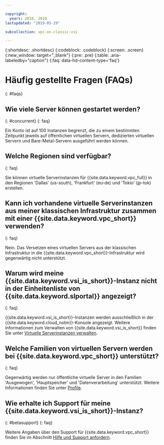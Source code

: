 ```yaml
---

copyright:
  years: 2018, 2019
lastupdated: "2019-05-29"

subcollection: vpc-on-classic-vsi

---
```


{:shortdesc: .shortdesc}
{:codeblock: .codeblock}
{:screen: .screen}
{:new_window: target="_blank"}
{:pre: .pre}
{:table: .aria-labeledby="caption"}
{:faq: data-hd-content-type='faq'}

# Häufig gestellte Fragen (FAQs)
{: #faqs}
## Wie viele Server können gestartet werden?
{: #concurrent}
{: faq}

Ein Konto ist auf 100 Instanzen begrenzt, die zu einem bestimmten Zeitpunkt jeweils auf öffentlichen virtuellen Servern, dedizierten virtuellen Servern und Bare-Metal-Servern ausgeführt werden können.

## Welche Regionen sind verfügbar?
{: faq}

Sie können virtuelle Serverinstanzen für {{site.data.keyword.vpc_full}} in den Regionen 'Dallas' (us-south), 'Frankfurt' (eu-de) und 'Tokio' (jp-tok) erstellen.

## Kann ich vorhandene virtuelle Serverinstanzen aus meiner klassischen Infrastruktur zusammen mit einer {{site.data.keyword.vpc_short}} verwenden?
{: faq}

Nein. Das Versetzen eines virtuellen Servers aus der klassischen Infrastruktur in die {{site.data.keyword.vpc_short}}-Infrastruktur wird gegenwärtig nicht unterstützt.

## Warum wird meine {{site.data.keyword.vsi_is_short}}-Instanz nicht in der Einheitenliste von {{site.data.keyword.slportal}} angezeigt?
{: faq}

{{site.data.keyword.vsi_is_short}}-Instanzen werden ausschließlich in der {{site.data.keyword.cloud_notm}}-Konsole angezeigt. Weitere Informationen zum Verwalten von {{site.data.keyword.vsi_is_short}} finden Sie unter [Virtuelle Serverinstanzen verwalten](/docs/vpc-on-classic-vsi?topic=vpc-on-classic-vsi-managing-virtual-server-instances#managing-virtual-server-instances).


## Welche Familien von virtuellen Servern werden bei {{site.data.keyword.vpc_short}} unterstützt?
{: faq}

Gegenwärtig werden nur öffentliche virtuelle Server in den Familien 'Ausgewogen', 'Hauptspeicher' und 'Datenverarbeitung' unterstützt. Weitere Informationen finden Sie unter [Profile](/docs/vpc-on-classic-vsi?topic=vpc-on-classic-vsi-profiles#profiles).

## Wie erhalte ich Support für meine {{site.data.keyword.vsi_is_short}}-Instanz?
{: #betasupport}
{: faq}

Weitere Angaben über den Support für {{site.data.keyword.vpc_short}} finden Sie im Abschnitt [Hilfe und Support anfordern](/docs/vpc-on-classic?topic=vpc-on-classic-getting-help-and-support).
